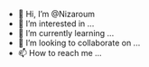 - 👋 Hi, I’m @Nizaroum
- 👀 I’m interested in ...
- 🌱 I’m currently learning ...
- 💞️ I’m looking to collaborate on ...
- 📫 How to reach me ...

<!---
Nizaroum/Nizaroum is a ✨ special ✨ repository because its `README.md` (this file) appears on your GitHub profile.
You can click the Preview link to take a look at your changes.
--->
